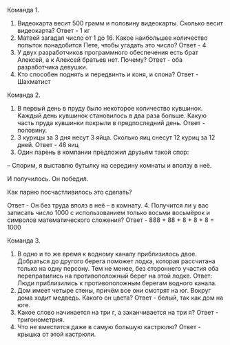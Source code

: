 Команда 1.
1. Видеокарта весит 500 грамм и половину видеокарты. Сколько весит видеокарта? Ответ - 1 кг
2. Матвей загадал число от 1 до 16. Какое наибольшее количество попыток понадобится Пете, чтобы угадать это число? Ответ - 4
3. У двух разработчиков программного обеспечения есть брат Алексей, а к Алексей братьев нет. Почему? Ответ - оба разработчика девушки.
4. Кто способен поднять и передвинть и коня, и слона? Ответ - Шахматист

Команда 2.
1. В первый день в пруду было некоторое количество кувшинок. Каждый день кувшинок становилось в два раза больше. Какую часть пруда кувшинки покрыли в предпоследний день. Ответ - половину.
2. 3 курицы за 3 дня несут 3 яйца. Сколько яиц снесут 12 куриц за 12 дней. Ответ - 48 яиц
3. Один парень в компании предложил друзьям такой спор:

– Спорим, я выставлю бутылку на середину комнаты и вползу в неё.

И получилось. Он победил.

Как парню посчастливилось это сделать?

Ответ - Он без труда вполз в неё – в комнату.
4. Получится ли у вас записать число 1000 с использованием только восьми восьмёрок и символов математического сложения?
Ответ - 888 + 88 + 8 + 8 + 8 = 1000

Команда 3.
1. В одно и то же время к водному каналу приблизилось двое. Добраться до другого берега поможет лодка, которая рассчитана только на одну персону. Тем не менее, без стороннего участия оба переправились на противоположный берег на этой лодке.
Ответ: Люди приблизились к противоположным берегам водного канала.
2. Дом имеет четыре стены, причём все они смотрят на юг. Вокруг дома ходит медведь. Какого он цвета? Ответ - белый, так как дом на юге.
3. Какое слово начинается на три г, а заканчивается на три я? Ответ - тригонометрия.
4. Что не вместится даже в самую большую кастрюлю? Ответ - крышка от этой кастрюли.
